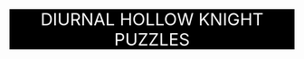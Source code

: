 <html>
  <style
    Title="background:color;" #000000; color: #FFFFFF; font-size: 30px; text-align: center;">
  </style>
<body>
<div src="Title" style="background-color: #000000; color: #FFFFFF; font-size: 30; text-align: center;">
  DIURNAL HOLLOW KNIGHT PUZZLES
</div>
</body>


</html>
